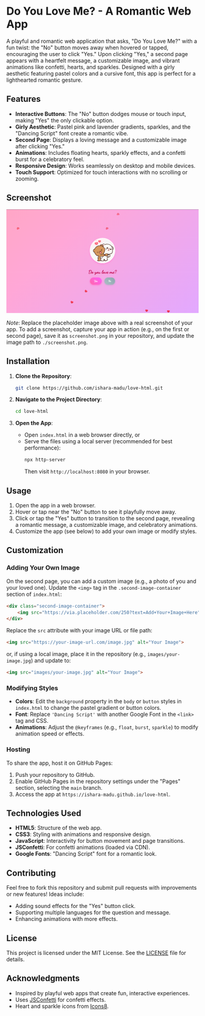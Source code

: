 # Do You Love Me? - A Romantic Web App

A playful and romantic web application that asks, "Do You Love Me?" with a fun twist: the "No" button moves away when hovered or tapped, encouraging the user to click "Yes." Upon clicking "Yes," a second page appears with a heartfelt message, a customizable image, and vibrant animations like confetti, hearts, and sparkles. Designed with a girly aesthetic featuring pastel colors and a cursive font, this app is perfect for a lighthearted romantic gesture.

## Features

- **Interactive Buttons**: The "No" button dodges mouse or touch input, making "Yes" the only clickable option.
- **Girly Aesthetic**: Pastel pink and lavender gradients, sparkles, and the "Dancing Script" font create a romantic vibe.
- **Second Page**: Displays a loving message and a customizable image after clicking "Yes."
- **Animations**: Includes floating hearts, sparkly effects, and a confetti burst for a celebratory feel.
- **Responsive Design**: Works seamlessly on desktop and mobile devices.
- **Touch Support**: Optimized for touch interactions with no scrolling or zooming.

## Screenshot

![Do You Love Me? Screenshot](./screenshot.png)

*Note*: Replace the placeholder image above with a real screenshot of your app. To add a screenshot, capture your app in action (e.g., on the first or second page), save it as `screenshot.png` in your repository, and update the image path to `./screenshot.png`.

## Installation

1. **Clone the Repository**:
   ```bash
   git clone https://github.com/ishara-madu/love-html.git
   ```

2. **Navigate to the Project Directory**:
   ```bash
   cd love-html
   ```

3. **Open the App**:
   - Open `index.html` in a web browser directly, or
   - Serve the files using a local server (recommended for best performance):
     ```bash
     npx http-server
     ```
     Then visit `http://localhost:8080` in your browser.

## Usage

1. Open the app in a web browser.
2. Hover or tap near the "No" button to see it playfully move away.
3. Click or tap the "Yes" button to transition to the second page, revealing a romantic message, a customizable image, and celebratory animations.
4. Customize the app (see below) to add your own image or modify styles.

## Customization

### Adding Your Own Image
On the second page, you can add a custom image (e.g., a photo of you and your loved one). Update the `<img>` tag in the `.second-image-container` section of `index.html`:

```html
<div class="second-image-container">
    <img src="https://via.placeholder.com/250?text=Add+Your+Image+Here" alt="Your Image">
</div>
```

Replace the `src` attribute with your image URL or file path:
```html
<img src="https://your-image-url.com/image.jpg" alt="Your Image">
```
or, if using a local image, place it in the repository (e.g., `images/your-image.jpg`) and update to:
```html
<img src="images/your-image.jpg" alt="Your Image">
```

### Modifying Styles
- **Colors**: Edit the `background` property in the `body` or `button` styles in `index.html` to change the pastel gradient or button colors.
- **Font**: Replace `'Dancing Script'` with another Google Font in the `<link>` tag and CSS.
- **Animations**: Adjust the `@keyframes` (e.g., `float`, `burst`, `sparkle`) to modify animation speed or effects.

### Hosting
To share the app, host it on GitHub Pages:
1. Push your repository to GitHub.
2. Enable GitHub Pages in the repository settings under the "Pages" section, selecting the `main` branch.
3. Access the app at `https://ishara-madu.github.io/love-html`.

## Technologies Used

- **HTML5**: Structure of the web app.
- **CSS3**: Styling with animations and responsive design.
- **JavaScript**: Interactivity for button movement and page transitions.
- **JSConfetti**: For confetti animations (loaded via CDN).
- **Google Fonts**: "Dancing Script" font for a romantic look.

## Contributing

Feel free to fork this repository and submit pull requests with improvements or new features! Ideas include:
- Adding sound effects for the "Yes" button click.
- Supporting multiple languages for the question and message.
- Enhancing animations with more effects.

## License

This project is licensed under the MIT License. See the [LICENSE](LICENSE) file for details.

## Acknowledgments

- Inspired by playful web apps that create fun, interactive experiences.
- Uses [JSConfetti](https://github.com/daniel-lundin/js-confetti) for confetti effects.
- Heart and sparkle icons from [Icons8](https://icons8.com).